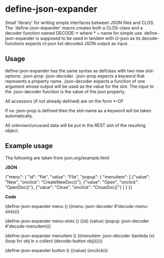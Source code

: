 define-json-expander
=====================

Small 'library' for writing simple interfaces between JSON files and CLOS.
The `define-json-expander' macro creates both a CLOS-class and a decoder function named DECODE-* where * = name for simple use.
define-json-expander is supposed to be used in tandem with cl-json as its decode-functions expects cl-json list-decoded JSON output as input.

Usage
-----

define-json-expander has the same syntax as defclass with two new slot-options: :json-prop :json-decoder.
:json-prop expects a keyword that represents a property name.
:json-decoder expects a function of one argument whose output will be used as the value for the slot.
The input to the :json-decoder function is the value of the json property.

All accessors (if not already defined) are on the form *-OF

If no :json-prop is defined then the slot-name as a keyword will be taken automatically.

All unknown/unusued data will be put in the REST slot of the resulting object.


Example usage
-------------

The following are taken from json.org/example.html


**JSON**

{"menu": {
  "id": "file",
  "value": "File",
  "popup": {
    "menuitem": [
      {"value": "New", "onclick": "CreateNewDoc()"},
      {"value": "Open", "onclick": "OpenDoc()"},
      {"value": "Close", "onclick": "CloseDoc()"}
    ]
  }
}}

**Code**

(define-json-expander menu ()
 ((menu :json-decoder #'decode-menu-slots)))

(define-json-expander menu-slots ()
         ((id)
          (value)
          (popup :json-decoder #'decode-menuitem)))

(define-json-expander menuitem ()
  ((menuitem :json-decoder (lambda (x) (loop for obj in x collect (decode-button obj))))))

(define-json-expander button ()
  ((value) (onclick)))